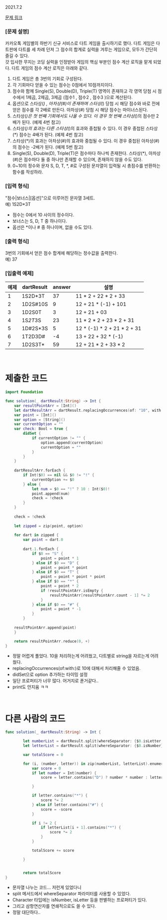 2021.7.2

[문제 링크](https://programmers.co.kr/learn/courses/30/lessons/17682)

### [문제 설명]
카카오톡 게임별의 하반기 신규 서비스로 다트 게임을 출시하기로 했다. 다트 게임은 다트판에 다트를 세 차례 던져 그 점수의 합계로 실력을 겨루는 게임으로, 모두가 간단히 즐길 수 있다.     
갓 입사한 무지는 코딩 실력을 인정받아 게임의 핵심 부분인 점수 계산 로직을 맡게 되었다. 다트 게임의 점수 계산 로직은 아래와 같다.      
1. 다트 게임은 총 3번의 기회로 구성된다.     
2. 각 기회마다 얻을 수 있는 점수는 0점에서 10점까지이다.     
3. 점수와 함께 Single(S), Double(D), Triple(T) 영역이 존재하고 각 영역 당첨 시 점수에서 1제곱, 2제곱, 3제곱 (점수1 , 점수2 , 점수3 )으로 계산된다.     
4. 옵션으로 스타상(*) , 아차상(#)이 존재하며 스타상(*) 당첨 시 해당 점수와 바로 전에 얻은 점수를 각 2배로 만든다. 아차상(#) 당첨 시 해당 점수는 마이너스된다.    
5. 스타상(*)은 첫 번째 기회에서도 나올 수 있다. 이 경우 첫 번째 스타상(*)의 점수만 2배가 된다. (예제 4번 참고)    
6. 스타상(*)의 효과는 다른 스타상(*)의 효과와 중첩될 수 있다. 이 경우 중첩된 스타상(*) 점수는 4배가 된다. (예제 4번 참고)
7. 스타상(*)의 효과는 아차상(#)의 효과와 중첩될 수 있다. 이 경우 중첩된 아차상(#)의 점수는 -2배가 된다. (예제 5번 참고)
8. Single(S), Double(D), Triple(T)은 점수마다 하나씩 존재한다.
스타상(*), 아차상(#)은 점수마다 둘 중 하나만 존재할 수 있으며, 존재하지 않을 수도 있다.
9. 0~10의 정수와 문자 S, D, T, *, #로 구성된 문자열이 입력될 시 총점수를 반환하는 함수를 작성하라.

### [입력 형식]
"점수|보너스|[옵션]"으로 이루어진 문자열 3세트.    
예) 1S2D*3T
- 점수는 0에서 10 사이의 정수이다.
- 보너스는 S, D, T 중 하나이다.
- 옵선은 *이나 # 중 하나이며, 없을 수도 있다.

### [출력 형식]
3번의 기회에서 얻은 점수 합계에 해당하는 정수값을 출력한다.      
예) 37

### [입출력 예제]
|예제|	dartResult|	answer|	설명|
|---|---|---|---|
|1	|1S2D*3T	|37	|11 * 2 + 22 * 2 + 33|
|2|	1D2S#10S|	9	|12 + 21 * (-1) + 101|
|3|	1D2S0T|	3|	12 + 21 + 03|
|4|	1S*2T*3S|	23|	11 * 2 * 2 + 23 * 2 + 31|
|5	|1D#2S*3S	|5|	12 * (-1) * 2 + 21 * 2 + 31|
|6|	1T2D3D#|	-4| 13 + 22 + 32 * (-1)|
|7	|1D2S3T*	|59	|12 + 21 * 2 + 33 * 2|

<br>

# 제출한 코드 
```swift
import Foundation

func solution(_ dartResult:String) -> Int {
    var resultPointArr = [Int]()
    let dartResultArr = dartResult.replacingOccurrences(of: "10", with: "!").map { String($0) }
    var point = [Int]()
    var option = [String]()
    var currentOption = ""
    var check: Bool = true {
        didSet {
            if currentOption != "" {
                option.append(currentOption)
                currentOption = ""
            }
        }
    }
    
    dartResultArr.forEach {
        if Int($0) == nil && $0 != "!" {
            currentOption += $0
        } else {
            let num = $0 == "!" ? 10 : Int($0)!
            point.append(num)
            check = !check
        }
    }
    
    check = !check
    
    let zipped = zip(point, option)
    
    for dart in zipped {
        var point = dart.0
        
        dart.1.forEach {
            if $0 == "S" {
                point = point * 1
            } else if $0 == "D" {
                point = point * point
            } else if $0 == "T" {
                point = point * point * point
            } else if $0 == "*" {
                point = point * 2
                if !resultPointArr.isEmpty {
                    resultPointArr[resultPointArr.count - 1] *= 2
                }
            } else if $0 == "#" {
                point = point * -1
            }
        }
        
    resultPointArr.append(point)
    }

    return resultPointArr.reduce(0, +)
}
```
- 정말 어렵게 풀었다. 10을 처리하는게 어려웠고, 다트별로 string을 자르는게 어려웠다.
- replacingOccurrences(of:with:)로 10에 대해서 처리해줄 수 있었음.
- didSet으로 option 추가하는 타이밍 설정
- 일단 프로퍼티가 너무 많다. 어거지로 푼거같다..
- print도 안지움 ㅋㅋ

<br>

# 다른 사람의 코드
```swift
func solution(_ dartResult:String) -> Int {

        let numberList = dartResult.split(whereSeparator: {$0.isLetter || $0 == "#" || $0 == "*"})
        let letterList = dartResult.split(whereSeparator: {$0.isNumber})

        var totalScore = 0

        for (i, (number, letter)) in zip(numberList, letterList).enumerated() {
            var score = 0
            if let number = Int(number) {
                score = letter.contains("D") ? number * number : letter.contains("T") ? number * number * number : number

            }

            if letter.contains("*") {
                score *= 2
            } else if letter.contains("#") {
                score = -score
            }

            if i != 2 {
                if letterList[i + 1].contains("*") {
                    score *= 2
                }
            }

            totalScore += score

        }


        return totalScore
}
```
- 문자열 나누는 코드... 저런게 있었다니
- split 메서드에서 whereSeparator 파라미터를 사용할 수 있었다.
- Character 타입에는 isNumber, isLetter 등을 판별하는 프로퍼티가 있다.
- 그리고 삼항연산자를 연쇄적으로도 쓸 수 있다.
- 정말 대단하다..

<br>


